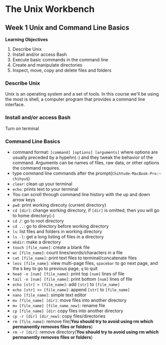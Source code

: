 # The Unix Workbench

## Week 1 Unix and Command Line Basics

**Learning Objectives**

1. Describe Unix
2. Install and/or access Bash
3. Execute basic commands in the command line
4. Create and manipulate directories
5. Inspect, move, copy and delete files and folders

### Describe Unix

Unix is an operating system and a set of tools. In this course we'll be using the most is shell, a computer program that provides a command line interface.

### Install and/or access Bash

Turn on terminal

### Command Line Basics

- command format:
`[command] [options] [arguments]` where options are usually preceded by a hypehn(`-`) and they tweak the behavior of the command. Arguments can be names of files, raw data, or other options the command requires.
- type command line commands after the prompt(`ChihYude-MacBook-Pro:~ chihyu$`)
- `clear`: clean up your terminal
- `echo`: prints text to your terminal
- You can scroll through command line history with the up and down arrow keys
- `pwd`: print working direcoty (current directory)
- `cd [dir]`: change working directory, if `[dir]` is omitted, then you will go to home directory(`~`)
- `cd /`: go to root directory
- `cd ..`: go to directory before working directory
- `ls`: list files and folders in working directory
- `ls -l`: get a long listing of files in a directory
- `mkdir`: make a directory
- `touch [file_name]`: create a blank file
- `wc [file_name]`: count lines/words/characters in a file
- `cat [file_name]`: print text files to terminal/concatenate files
- `less [file_name]`: view multi-page files, `spacebar` to go next page, and the `b` key to go to previous page, `q` to quit
- `head -n [num] [file_name]`: print top `[num]` lines of file
- `tail -n [num] [file_name]`: print bottom `[num]` lines of file
- `echo [str] > [file_name]`: add `[str]` to `[file_name]`
- `echo [str] >> [file_name]`: append `[str]` to `[file_name]`
- `nano [file_name]`: simple text editor
- `mv [file_name] [dir]`: move files into another directory
- `mv [file_name] [file_name_new]`: rename file
- `cp [file_name] [dir`: copy files into another directory
- `cp -r [dir] [dir_new]`: copy files/directories
- `rm [file_name]`: remove file(**You should try to avoid using rm which permanently removes files or folders**)
- `rm -r [dir]`: remove directory(**You should try to avoid using rm which permanently removes files or folders**)